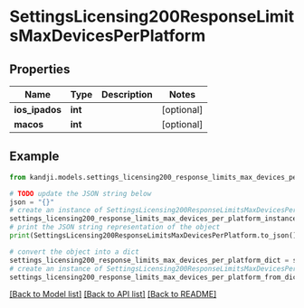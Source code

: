 # SettingsLicensing200ResponseLimitsMaxDevicesPerPlatform


## Properties

Name | Type | Description | Notes
------------ | ------------- | ------------- | -------------
**ios_ipados** | **int** |  | [optional] 
**macos** | **int** |  | [optional] 

## Example

```python
from kandji.models.settings_licensing200_response_limits_max_devices_per_platform import SettingsLicensing200ResponseLimitsMaxDevicesPerPlatform

# TODO update the JSON string below
json = "{}"
# create an instance of SettingsLicensing200ResponseLimitsMaxDevicesPerPlatform from a JSON string
settings_licensing200_response_limits_max_devices_per_platform_instance = SettingsLicensing200ResponseLimitsMaxDevicesPerPlatform.from_json(json)
# print the JSON string representation of the object
print(SettingsLicensing200ResponseLimitsMaxDevicesPerPlatform.to_json())

# convert the object into a dict
settings_licensing200_response_limits_max_devices_per_platform_dict = settings_licensing200_response_limits_max_devices_per_platform_instance.to_dict()
# create an instance of SettingsLicensing200ResponseLimitsMaxDevicesPerPlatform from a dict
settings_licensing200_response_limits_max_devices_per_platform_from_dict = SettingsLicensing200ResponseLimitsMaxDevicesPerPlatform.from_dict(settings_licensing200_response_limits_max_devices_per_platform_dict)
```
[[Back to Model list]](../README.md#documentation-for-models) [[Back to API list]](../README.md#documentation-for-api-endpoints) [[Back to README]](../README.md)


